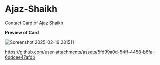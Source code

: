 # Ajaz-Shaikh
Contact Card of Ajaz Shaikh

**Preview of Card**

![Screenshot 2025-02-16 231511](https://github.com/user-attachments/assets/98b89d4c-73a0-4a05-9309-bc957638239d)




https://github.com/user-attachments/assets/5fd99a0d-54ff-4458-b8fa-6ddcee47afdb

